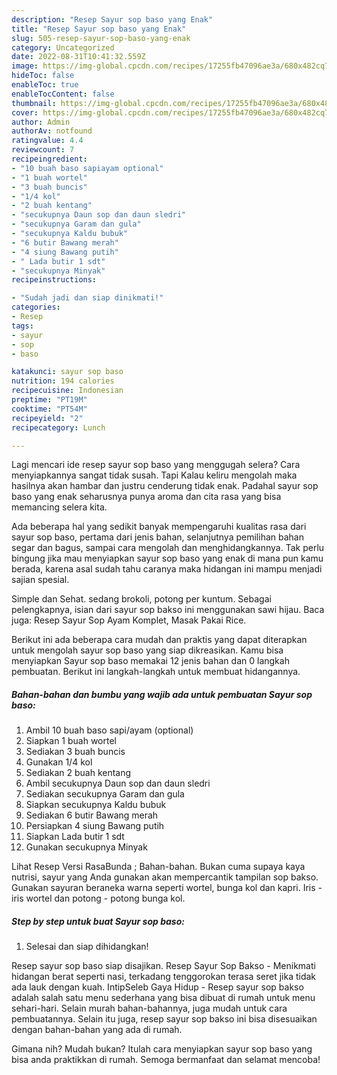 ```yaml
---
description: "Resep Sayur sop baso yang Enak"
title: "Resep Sayur sop baso yang Enak"
slug: 505-resep-sayur-sop-baso-yang-enak
category: Uncategorized
date: 2022-08-31T10:41:32.559Z
image: https://img-global.cpcdn.com/recipes/17255fb47096ae3a/680x482cq70/sayur-sop-baso-foto-resep-utama.jpg
hideToc: false
enableToc: true
enableTocContent: false
thumbnail: https://img-global.cpcdn.com/recipes/17255fb47096ae3a/680x482cq70/sayur-sop-baso-foto-resep-utama.jpg
cover: https://img-global.cpcdn.com/recipes/17255fb47096ae3a/680x482cq70/sayur-sop-baso-foto-resep-utama.jpg
author: Admin
authorAv: notfound
ratingvalue: 4.4
reviewcount: 7
recipeingredient:
- "10 buah baso sapiayam optional"
- "1 buah wortel"
- "3 buah buncis"
- "1/4 kol"
- "2 buah kentang"
- "secukupnya Daun sop dan daun sledri"
- "secukupnya Garam dan gula"
- "secukupnya Kaldu bubuk"
- "6 butir Bawang merah"
- "4 siung Bawang putih"
- " Lada butir 1 sdt"
- "secukupnya Minyak"
recipeinstructions:

- "Sudah jadi dan siap dinikmati!"
categories:
- Resep
tags:
- sayur
- sop
- baso

katakunci: sayur sop baso 
nutrition: 194 calories
recipecuisine: Indonesian
preptime: "PT19M"
cooktime: "PT54M"
recipeyield: "2"
recipecategory: Lunch

---
```



Lagi mencari ide resep sayur sop baso yang menggugah selera? Cara menyiapkannya sangat tidak susah. Tapi Kalau keliru mengolah maka hasilnya akan hambar dan justru cenderung tidak enak. Padahal sayur sop baso yang enak seharusnya punya aroma dan cita rasa yang bisa memancing selera kita.


Ada beberapa hal yang sedikit banyak mempengaruhi kualitas rasa dari sayur sop baso, pertama dari jenis bahan, selanjutnya pemilihan bahan segar dan bagus, sampai cara mengolah dan menghidangkannya. Tak perlu bingung jika mau menyiapkan sayur sop baso yang enak di mana pun kamu berada, karena asal sudah tahu caranya maka hidangan ini mampu menjadi sajian spesial.

Simple dan Sehat. sedang brokoli, potong per kuntum. Sebagai pelengkapnya, isian dari sayur sop bakso ini menggunakan sawi hijau. Baca juga: Resep Sayur Sop Ayam Komplet, Masak Pakai Rice.


Berikut ini ada beberapa cara mudah dan praktis yang dapat diterapkan untuk mengolah sayur sop baso yang siap dikreasikan. Kamu bisa menyiapkan Sayur sop baso memakai 12 jenis bahan dan 0 langkah pembuatan. Berikut ini langkah-langkah untuk membuat hidangannya.

<!--inarticleads1-->

##### Bahan-bahan dan bumbu yang wajib ada untuk pembuatan Sayur sop baso:

1. Ambil 10 buah baso sapi/ayam (optional)
1. Siapkan 1 buah wortel
1. Sediakan 3 buah buncis
1. Gunakan 1/4 kol
1. Sediakan 2 buah kentang
1. Ambil secukupnya Daun sop dan daun sledri
1. Sediakan secukupnya Garam dan gula
1. Siapkan secukupnya Kaldu bubuk
1. Sediakan 6 butir Bawang merah
1. Persiapkan 4 siung Bawang putih
1. Siapkan  Lada butir 1 sdt
1. Gunakan secukupnya Minyak


Lihat Resep Versi RasaBunda ; Bahan-bahan. Bukan cuma supaya kaya nutrisi, sayur yang Anda gunakan akan mempercantik tampilan sop bakso. Gunakan sayuran beraneka warna seperti wortel, bunga kol dan kapri. Iris - iris wortel dan potong - potong bunga kol. 

<!--inarticleads2-->

##### Step by step untuk buat Sayur sop baso:


1. Selesai dan siap dihidangkan!

Resep sayur sop baso siap disajikan. Resep Sayur Sop Bakso - Menikmati hidangan berat seperti nasi, terkadang tenggorokan terasa seret jika tidak ada lauk dengan kuah. IntipSeleb Gaya Hidup - Resep sayur sop bakso adalah salah satu menu sederhana yang bisa dibuat di rumah untuk menu sehari-hari. Selain murah bahan-bahannya, juga mudah untuk cara pembuatannya. Selain itu juga, resep sayur sop bakso ini bisa disesuaikan dengan bahan-bahan yang ada di rumah. 

Gimana nih? Mudah bukan? Itulah cara menyiapkan sayur sop baso yang bisa anda praktikkan di rumah. Semoga bermanfaat dan selamat mencoba!
